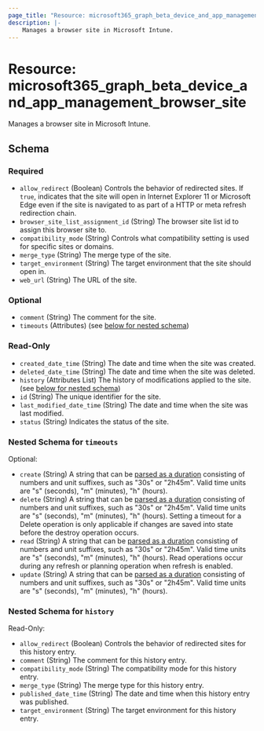 ```yaml
---
page_title: "Resource: microsoft365_graph_beta_device_and_app_management_browser_site"
description: |-
    Manages a browser site in Microsoft Intune.
---
```


# Resource: microsoft365_graph_beta_device_and_app_management_browser_site

Manages a browser site in Microsoft Intune.



<!-- schema generated by tfplugindocs -->
## Schema

### Required

- `allow_redirect` (Boolean) Controls the behavior of redirected sites. If `true`, indicates that the site will open in Internet Explorer 11 or Microsoft Edge even if the site is navigated to as part of a HTTP or meta refresh redirection chain.
- `browser_site_list_assignment_id` (String) The browser site list id to assign this browser site to.
- `compatibility_mode` (String) Controls what compatibility setting is used for specific sites or domains.
- `merge_type` (String) The merge type of the site.
- `target_environment` (String) The target environment that the site should open in.
- `web_url` (String) The URL of the site.

### Optional

- `comment` (String) The comment for the site.
- `timeouts` (Attributes) (see [below for nested schema](#nestedatt--timeouts))

### Read-Only

- `created_date_time` (String) The date and time when the site was created.
- `deleted_date_time` (String) The date and time when the site was deleted.
- `history` (Attributes List) The history of modifications applied to the site. (see [below for nested schema](#nestedatt--history))
- `id` (String) The unique identifier for the site.
- `last_modified_date_time` (String) The date and time when the site was last modified.
- `status` (String) Indicates the status of the site.

<a id="nestedatt--timeouts"></a>
### Nested Schema for `timeouts`

Optional:

- `create` (String) A string that can be [parsed as a duration](https://pkg.go.dev/time#ParseDuration) consisting of numbers and unit suffixes, such as "30s" or "2h45m". Valid time units are "s" (seconds), "m" (minutes), "h" (hours).
- `delete` (String) A string that can be [parsed as a duration](https://pkg.go.dev/time#ParseDuration) consisting of numbers and unit suffixes, such as "30s" or "2h45m". Valid time units are "s" (seconds), "m" (minutes), "h" (hours). Setting a timeout for a Delete operation is only applicable if changes are saved into state before the destroy operation occurs.
- `read` (String) A string that can be [parsed as a duration](https://pkg.go.dev/time#ParseDuration) consisting of numbers and unit suffixes, such as "30s" or "2h45m". Valid time units are "s" (seconds), "m" (minutes), "h" (hours). Read operations occur during any refresh or planning operation when refresh is enabled.
- `update` (String) A string that can be [parsed as a duration](https://pkg.go.dev/time#ParseDuration) consisting of numbers and unit suffixes, such as "30s" or "2h45m". Valid time units are "s" (seconds), "m" (minutes), "h" (hours).


<a id="nestedatt--history"></a>
### Nested Schema for `history`

Read-Only:

- `allow_redirect` (Boolean) Controls the behavior of redirected sites for this history entry.
- `comment` (String) The comment for this history entry.
- `compatibility_mode` (String) The compatibility mode for this history entry.
- `merge_type` (String) The merge type for this history entry.
- `published_date_time` (String) The date and time when this history entry was published.
- `target_environment` (String) The target environment for this history entry.


